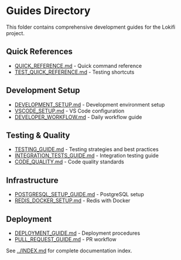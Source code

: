 # Guides Directory

This folder contains comprehensive development guides for the Lokifi project.

## Quick References
- [QUICK_REFERENCE.md](QUICK_REFERENCE.md) - Quick command reference
- [TEST_QUICK_REFERENCE.md](TEST_QUICK_REFERENCE.md) - Testing shortcuts

## Development Setup
- [DEVELOPMENT_SETUP.md](DEVELOPMENT_SETUP.md) - Development environment setup
- [VSCODE_SETUP.md](VSCODE_SETUP.md) - VS Code configuration
- [DEVELOPER_WORKFLOW.md](DEVELOPER_WORKFLOW.md) - Daily workflow guide

## Testing & Quality
- [TESTING_GUIDE.md](TESTING_GUIDE.md) - Testing strategies and best practices
- [INTEGRATION_TESTS_GUIDE.md](INTEGRATION_TESTS_GUIDE.md) - Integration testing guide
- [CODE_QUALITY.md](CODE_QUALITY.md) - Code quality standards

## Infrastructure
- [POSTGRESQL_SETUP_GUIDE.md](POSTGRESQL_SETUP_GUIDE.md) - PostgreSQL setup
- [REDIS_DOCKER_SETUP.md](REDIS_DOCKER_SETUP.md) - Redis with Docker

## Deployment
- [DEPLOYMENT_GUIDE.md](DEPLOYMENT_GUIDE.md) - Deployment procedures
- [PULL_REQUEST_GUIDE.md](PULL_REQUEST_GUIDE.md) - PR workflow

See [../INDEX.md](../INDEX.md) for complete documentation index.

